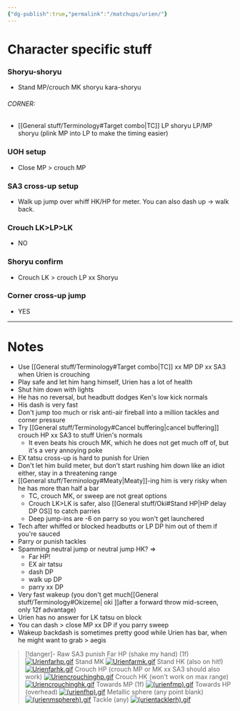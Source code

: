 ```yaml
---
{"dg-publish":true,"permalink":"/matchups/urien/"}
---
```


# Character specific stuff
### Shoryu-shoryu
- Stand MP/crouch MK shoryu kara-shoryu
###### CORNER: 
- [[General stuff/Terminology#Target combo\|TC]] LP shoryu LP/MP shoryu (plink MP into LP to make the timing easier)
### UOH setup
- Close MP > crouch MP
### SA3 cross-up setup
- Walk up jump over whiff HK/HP for meter. You can also dash up -> walk back.
### Crouch LK>LP>LK
- NO
### Shoryu confirm
- Crouch LK > crouch LP xx Shoryu 
### Corner cross-up jump
- YES
***
# Notes
- Use [[General stuff/Terminology#Target combo\|TC]] xx MP DP xx SA3 when Urien is crouching
- Play safe and let him hang himself, Urien has a lot of health
- Shut him down with lights
- He has no reversal, but headbutt dodges Ken's low kick normals
- His dash is very fast
- Don't jump too much or risk anti-air fireball into a million tackles and corner pressure
- Try [[General stuff/Terminology#Cancel buffering\|cancel buffering]] crouch HP xx SA3 to stuff Urien's normals
	- It even beats his crouch MK, which he does not get much off of, but it's a very annoying poke
- EX tatsu cross-up is hard to punish for Urien
- Don't let him build meter, but don't start rushing him down like an idiot either, stay in a threatening range
- [[General stuff/Terminology#Meaty\|Meaty]]-ing him is very risky when he has more than half a bar
	- TC, crouch MK, or sweep are not great options
	- Crouch LK>LK is safer, also [[General stuff/Oki#Stand HP\|HP delay DP OS]] to catch parries
	- Deep jump-ins are -6 on parry so you won't get launchered
- Tech after whiffed or blocked headbutts or LP DP him out of them if you're sauced
- Parry or punish tackles
- Spamming neutral jump or neutral jump HK? => 
	- Far HP!
	- EX air tatsu
	- dash DP
	- walk up DP
	- parry xx DP
- Very fast wakeup (you don't get much[[General stuff/Terminology#Okizeme\| oki ]]after a forward throw mid-screen, only 12f advantage)
- Urien has no answer for LK tatsu on block
- You can dash > close MP xx DP if you parry sweep
- Wakeup backdash is sometimes pretty good while Urien has bar, when he might want to grab > aegis

> [!danger]- Raw SA3 punish
> Far HP (shake my hand) (1f)
[![Urienfarhp.gif](https://wiki.supercombo.gg/images/d/dc/Urienfarhp.gif)](https://wiki.supercombo.gg/w/File:Urienfarhp.gif)
> Stand MK
[![Urienfarmk.gif](https://wiki.supercombo.gg/images/8/82/Urienfarmk.gif)](https://wiki.supercombo.gg/w/File:Urienfarmk.gif)
> Stand HK (also on hit!)
[![Urienfarhk.gif](https://wiki.supercombo.gg/images/f/f0/Urienfarhk.gif)](https://wiki.supercombo.gg/w/File:Urienfarhk.gif)
> Crouch HP (crouch MP or MK xx SA3 should also work)
[![Uriencrouchinghp.gif](https://wiki.supercombo.gg/images/d/d1/Uriencrouchinghp.gif)](https://wiki.supercombo.gg/w/File:Uriencrouchinghp.gif)
> Crouch HK (won't work on max range)
[![Uriencrouchinghk.gif](https://wiki.supercombo.gg/images/d/d5/Uriencrouchinghk.gif)](https://wiki.supercombo.gg/w/File:Uriencrouchinghk.gif)
> Towards MP (1f)
[![(urienfmp).gif](https://wiki.supercombo.gg/images/3/3b/%28urienfmp%29.gif)](https://wiki.supercombo.gg/w/File:(urienfmp).gif)
> Towards HP (overhead)
[![(urienfhp).gif](https://wiki.supercombo.gg/images/d/d9/%28urienfhp%29.gif)](https://wiki.supercombo.gg/w/File:(urienfhp).gif)
> Metallic sphere (any point blank)
[![(urienmsphereh).gif](https://wiki.supercombo.gg/images/9/94/%28urienmsphereh%29.gif)](https://wiki.supercombo.gg/w/File:(urienmsphereh).gif)
> Tackle (any)
[![(urientacklerh).gif](https://wiki.supercombo.gg/images/f/f4/%28urientacklerh%29.gif)](https://wiki.supercombo.gg/w/File:(urientacklerh).gif)